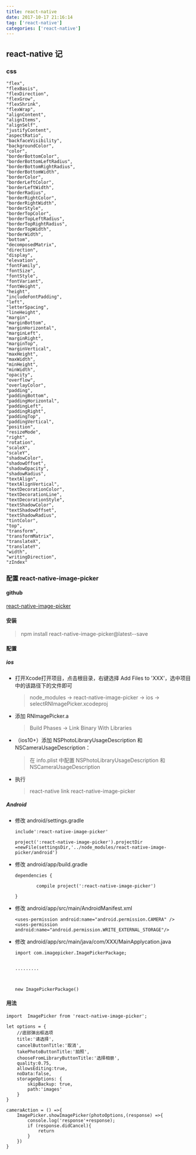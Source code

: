```yaml
---
title: react-native
date: 2017-10-17 21:16:14
tag: ['react-native']
categories: ['react-native']
---
```


## react-native 记

### css

```
"flex", 
"flexBasis", 
"flexDirection", 
"flexGrow", 
"flexShrink",  
"flexWrap",
"alignContent", 
"alignItems", 
"alignSelf", 
"justifyContent",
"aspectRatio",
"backfaceVisibility",
"backgroundColor", 
"color",
"borderBottomColor", 
"borderBottomLeftRadius", 
"borderBottomRightRadius", 
"borderBottomWidth", 
"borderColor", 
"borderLeftColor", 
"borderLeftWidth", 
"borderRadius", 
"borderRightColor", 
"borderRightWidth", 
"borderStyle", 
"borderTopColor", 
"borderTopLeftRadius", 
"borderTopRightRadius", 
"borderTopWidth", 
"borderWidth",
"bottom",
"decomposedMatrix",
"direction",
"display",
"elevation",
"fontFamily", 
"fontSize", 
"fontStyle", 
"fontVariant", 
"fontWeight",
"height",
"includeFontPadding",
"left",
"letterSpacing",
"lineHeight",
"margin", 
"marginBottom", 
"marginHorizontal", 
"marginLeft", 
"marginRight", 
"marginTop", 
"marginVertical",
"maxHeight", 
"maxWidth", 
"minHeight", 
"minWidth",
"opacity",
"overflow",
"overlayColor",
"padding", 
"paddingBottom", 
"paddingHorizontal", 
"paddingLeft", 
"paddingRight", 
"paddingTop", 
"paddingVertical",
"position",
"resizeMode",
"right",
"rotation",
"scaleX", 
"scaleY",
"shadowColor", 
"shadowOffset", 
"shadowOpacity", 
"shadowRadius",
"textAlign", 
"textAlignVertical", 
"textDecorationColor", 
"textDecorationLine", 
"textDecorationStyle", 
"textShadowColor", 
"textShadowOffset", 
"textShadowRadius",
"tintColor",
"top",
"transform", 
"transformMatrix", 
"translateX", 
"translateY",
"width",
"writingDirection",
"zIndex" 
```

### 配置 react-native-image-picker

#### github

[react-native-image-picker](https://github.com/marcshilling/react-native-image-picker)

#### 安装

> npm install react-native-image-picker@latest--save

#### 配置

##### ios

- 打开Xcode打开项目，点击根目录，右键选择 Add Files to 'XXX'，选中项目中的该路径下的文件即可
	
	> node_modules -> react-native-image-picker -> ios -> selectRNImagePicker.xcodeproj

- 添加 RNImagePicker.a

	> Build Phases -> Link Binary With Libraries 

- （ios10+）添加 NSPhotoLibraryUsageDescription 和 NSCameraUsageDescription：

	> 在 info.plist 中配置 NSPhotoLibraryUsageDescription 和 NSCameraUsageDescription

- 执行
	
	> react-native link react-native-image-picker

##### Android

- 修改 android/settings.gradle


	```
	include':react-native-image-picker'
	
	project(':react-native-image-picker').projectDir =newFile(settingsDir,'../node_modules/react-native-image-picker/android')
	```

- 修改 android/app/build.gradle
	
	```
	dependencies {
	
	        compile project(':react-native-image-picker')
	
	}
	```

- 修改 android/app/src/main/AndroidManifest.xml

	```
	<uses-permission android:name="android.permission.CAMERA" />
	<uses-permission android:name="android.permission.WRITE_EXTERNAL_STORAGE"/>
	```

- 修改 android/app/src/main/java/com/XXX/MainApplycation.java

	```
	import com.imagepicker.ImagePickerPackage;


	.........
	
	
	
	new ImagePickerPackage()
	```

#### 用法

```
import  ImagePicker from 'react-native-image-picker';

let options = {
    //底部弹出框选项
    title:'请选择',
    cancelButtonTitle:'取消',
    takePhotoButtonTitle:'拍照',
    chooseFromLibraryButtonTitle:'选择相册',
    quality:0.75,
    allowsEditing:true,
    noData:false,
    storageOptions: {
        skipBackup: true,
        path:'images'
    }
}

cameraAction = () =>{
	ImagePicker.showImagePicker(photoOptions,(response) =>{
		console.log('response'+response);
		if (response.didCancel){
			return
		}
	})
}
```
